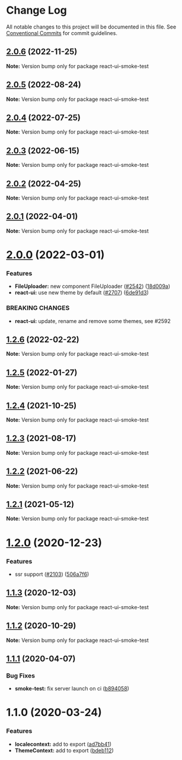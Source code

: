 # Change Log

All notable changes to this project will be documented in this file.
See [Conventional Commits](https://conventionalcommits.org) for commit guidelines.

## [2.0.6](https://github.com/skbkontur/retail-ui/compare/react-ui-smoke-test@2.0.5...react-ui-smoke-test@2.0.6) (2022-11-25)

**Note:** Version bump only for package react-ui-smoke-test





## [2.0.5](https://github.com/skbkontur/retail-ui/compare/react-ui-smoke-test@2.0.4...react-ui-smoke-test@2.0.5) (2022-08-24)

**Note:** Version bump only for package react-ui-smoke-test





## [2.0.4](https://github.com/skbkontur/retail-ui/compare/react-ui-smoke-test@2.0.3...react-ui-smoke-test@2.0.4) (2022-07-25)

**Note:** Version bump only for package react-ui-smoke-test





## [2.0.3](https://github.com/skbkontur/retail-ui/compare/react-ui-smoke-test@2.0.2...react-ui-smoke-test@2.0.3) (2022-06-15)

**Note:** Version bump only for package react-ui-smoke-test





## [2.0.2](https://github.com/skbkontur/retail-ui/compare/react-ui-smoke-test@2.0.1...react-ui-smoke-test@2.0.2) (2022-04-25)

**Note:** Version bump only for package react-ui-smoke-test





## [2.0.1](https://github.com/skbkontur/retail-ui/compare/react-ui-smoke-test@2.0.0...react-ui-smoke-test@2.0.1) (2022-04-01)

**Note:** Version bump only for package react-ui-smoke-test





# [2.0.0](https://github.com/skbkontur/retail-ui/compare/react-ui-smoke-test@1.2.6...react-ui-smoke-test@2.0.0) (2022-03-01)


### Features

* **FileUploader:** new component FileUploader ([#2542](https://github.com/skbkontur/retail-ui/issues/2542)) ([18d009a](https://github.com/skbkontur/retail-ui/commit/18d009a8ebeafa2379d5fb46a564ead97c3da6a5))
* **react-ui:** use new theme by default ([#2707](https://github.com/skbkontur/retail-ui/issues/2707)) ([6de91d3](https://github.com/skbkontur/retail-ui/commit/6de91d3f6a44a86a8a9179f9718ab0b15256d91a))


### BREAKING CHANGES

* **react-ui:** update, rename and remove some themes, see #2592





## [1.2.6](https://github.com/skbkontur/retail-ui/compare/react-ui-smoke-test@1.2.5...react-ui-smoke-test@1.2.6) (2022-02-22)

**Note:** Version bump only for package react-ui-smoke-test





## [1.2.5](https://github.com/skbkontur/retail-ui/compare/react-ui-smoke-test@1.2.4...react-ui-smoke-test@1.2.5) (2022-01-27)

**Note:** Version bump only for package react-ui-smoke-test





## [1.2.4](https://github.com/skbkontur/retail-ui/compare/react-ui-smoke-test@1.2.3...react-ui-smoke-test@1.2.4) (2021-10-25)

**Note:** Version bump only for package react-ui-smoke-test





## [1.2.3](https://github.com/skbkontur/retail-ui/compare/react-ui-smoke-test@1.2.2...react-ui-smoke-test@1.2.3) (2021-08-17)

**Note:** Version bump only for package react-ui-smoke-test





## [1.2.2](https://github.com/skbkontur/retail-ui/compare/react-ui-smoke-test@1.2.1...react-ui-smoke-test@1.2.2) (2021-06-22)

**Note:** Version bump only for package react-ui-smoke-test





## [1.2.1](https://github.com/skbkontur/retail-ui/compare/react-ui-smoke-test@1.2.0...react-ui-smoke-test@1.2.1) (2021-05-12)

**Note:** Version bump only for package react-ui-smoke-test





# [1.2.0](https://github.com/skbkontur/retail-ui/compare/react-ui-smoke-test@1.1.3...react-ui-smoke-test@1.2.0) (2020-12-23)


### Features

* ssr support ([#2103](https://github.com/skbkontur/retail-ui/issues/2103)) ([506a7f6](https://github.com/skbkontur/retail-ui/commit/506a7f63337cc4ca2567581495959b1656fedd18))





## [1.1.3](https://github.com/skbkontur/retail-ui/compare/react-ui-smoke-test@1.1.2...react-ui-smoke-test@1.1.3) (2020-12-03)

**Note:** Version bump only for package react-ui-smoke-test





## [1.1.2](https://github.com/skbkontur/retail-ui/compare/react-ui-smoke-test@1.1.1...react-ui-smoke-test@1.1.2) (2020-10-29)

**Note:** Version bump only for package react-ui-smoke-test






## [1.1.1](https://github.com/skbkontur/retail-ui/compare/react-ui-smoke-test@1.1.0...react-ui-smoke-test@1.1.1) (2020-04-07)


### Bug Fixes

* **smoke-test:** fix server launch on ci ([b894058](https://github.com/skbkontur/retail-ui/commit/b894058cf91e802a5e9c9b7f238d7942e741c413))





# 1.1.0 (2020-03-24)


### Features

* **localecontext:** add  to export ([ad7bb41](https://github.com/skbkontur/retail-ui/commit/ad7bb41316378fe37af8cc6ad9efe15537804f7a))
* **ThemeContext:** add to export ([bdeb112](https://github.com/skbkontur/retail-ui/commit/bdeb1123e6eb393b56c27c50ddff2f6721d54850))

